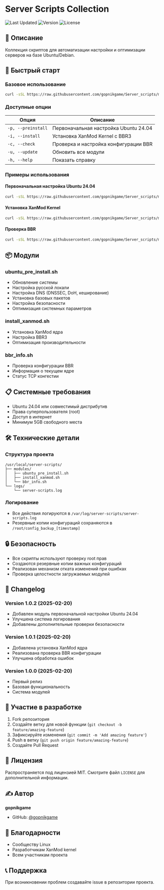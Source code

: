 # Server Scripts Collection

![Last Updated](https://img.shields.io/badge/Last%20Updated-2025--02--20-blue)
![Version](https://img.shields.io/badge/Version-1.0.2-green)
![License](https://img.shields.io/badge/License-MIT-yellow)

## 📝 Описание

Коллекция скриптов для автоматизации настройки и оптимизации серверов на базе Ubuntu/Debian.

## 🚀 Быстрый старт

### Базовое использование

```bash
curl -sSL https://raw.githubusercontent.com/gopnikgame/Server_scripts/main/server_launcher.sh | sudo bash -s -- [опция]
```

### Доступные опции

| Опция | Описание |
|-------|----------|
| `-p, --preinstall` | Первоначальная настройка Ubuntu 24.04 |
| `-i, --install` | Установка XanMod Kernel с BBR3 |
| `-c, --check` | Проверка и настройка конфигурации BBR |
| `-u, --update` | Обновить все модули |
| `-h, --help` | Показать справку |

### Примеры использования

#### Первоначальная настройка Ubuntu 24.04
```bash
curl -sSL https://raw.githubusercontent.com/gopnikgame/Server_scripts/main/server_launcher.sh | sudo bash -s -- -p
```

#### Установка XanMod Kernel
```bash
curl -sSL https://raw.githubusercontent.com/gopnikgame/Server_scripts/main/server_launcher.sh | sudo bash -s -- -i
```

#### Проверка BBR
```bash
curl -sSL https://raw.githubusercontent.com/gopnikgame/Server_scripts/main/server_launcher.sh | sudo bash -s -- -c
```

## 📦 Модули

### ubuntu_pre_install.sh
- Обновление системы
- Настройка русской локали
- Настройка DNS (DNSSEC, DoH, кеширование)
- Установка базовых пакетов
- Настройка безопасности
- Оптимизация системных параметров

### install_xanmod.sh
- Установка XanMod ядра
- Настройка BBR3
- Оптимизация производительности

### bbr_info.sh
- Проверка конфигурации BBR
- Информация о текущем ядре
- Статус TCP конгестии

## 📋 Системные требования

- Ubuntu 24.04 или совместимый дистрибутив
- Права суперпользователя (root)
- Доступ в интернет
- Минимум 5GB свободного места

## 🛠 Технические детали

### Структура проекта
```
/usr/local/server-scripts/
├── modules/
│   ├── ubuntu_pre_install.sh
│   ├── install_xanmod.sh
│   └── bbr_info.sh
└── logs/
    └── server-scripts.log
```

### Логирование
- Все действия логируются в `/var/log/server-scripts/server-scripts.log`
- Резервные копии конфигураций сохраняются в `/root/config_backup_[timestamp]`

## 🔒 Безопасность

- Все скрипты используют проверку root прав
- Создаются резервные копии важных конфигураций
- Реализован механизм отката изменений при ошибках
- Проверка целостности загружаемых модулей

## 📝 Changelog

### Version 1.0.2 (2025-02-20)
- Добавлен модуль первоначальной настройки Ubuntu 24.04
- Улучшена система логирования
- Добавлены дополнительные проверки безопасности

### Version 1.0.1 (2025-02-20)
- Добавлена установка XanMod ядра
- Реализована проверка BBR конфигурации
- Улучшена обработка ошибок

### Version 1.0.0 (2025-02-20)
- Первый релиз
- Базовая функциональность
- Система модулей

## 👥 Участие в разработке

1. Fork репозитория
2. Создайте ветку для новой функции (`git checkout -b feature/amazing-feature`)
3. Зафиксируйте изменения (`git commit -m 'Add amazing feature'`)
4. Push в ветку (`git push origin feature/amazing-feature`)
5. Создайте Pull Request

## 📄 Лицензия

Распространяется под лицензией MIT. Смотрите файл `LICENSE` для дополнительной информации.

## ✍️ Автор

**gopnikgame**
- GitHub: [@gopnikgame](https://github.com/gopnikgame)

## 🙏 Благодарности

- Сообществу Linux
- Разработчикам XanMod kernel
- Всем участникам проекта

## 📞 Поддержка

При возникновении проблем создавайте issue в репозитории проекта.